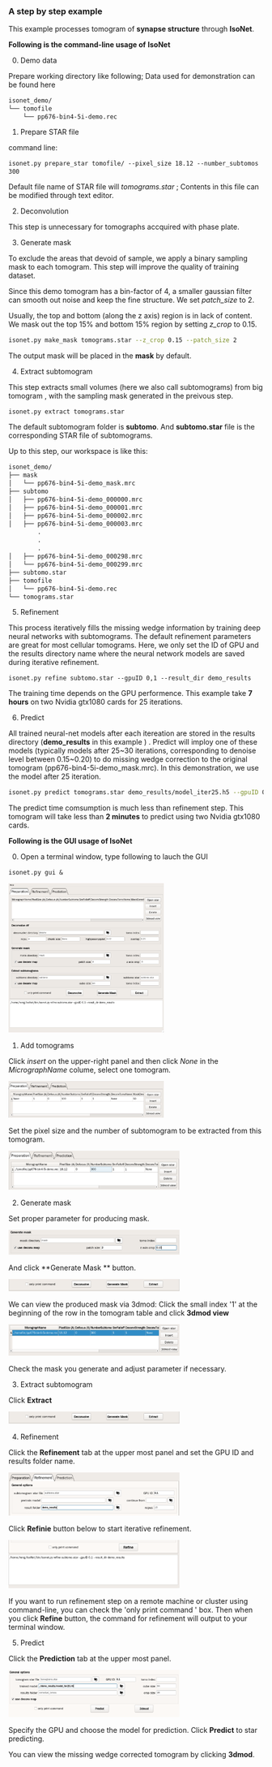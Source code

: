 ### A step by step example

This example processes tomogram of **synapse structure** through **IsoNet**.

**Following is the command-line usage of** **IsoNet**

0. Demo data

Prepare working directory like following; Data used for demonstration can be found here

```
isonet_demo/
└── tomofile
    └── pp676-bin4-5i-demo.rec
```

1. Prepare STAR file 

command line:

```
isonet.py prepare_star tomofile/ --pixel_size 18.12 --number_subtomos 300
```

Default file name of STAR file will *tomograms.star* ; Contents in this file can be modified through text editor.

2. Deconvolution

This step is unnecessary for tomographs accquired with phase plate.

3. Generate mask

To exclude the areas that devoid of sample, we apply a binary sampling mask to each tomogram. This step will improve the quality of training dataset.

Since this demo tomogram has a bin-factor of 4, a smaller gaussian filter can smooth out noise and keep the fine structure. We set *patch_size* to 2. 

Usually, the top and bottom (along the z axis) region is in lack of content. We mask out the top 15% and bottom 15% region by setting *z_crop* to 0.15.

```bash
isonet.py make_mask tomograms.star --z_crop 0.15 --patch_size 2
```

The output mask will be placed in the **mask** by default.

4. Extract subtomogram

This step extracts small volumes (here we also call subtomograms) from big tomogram , with the sampling mask generated in the preivous step.

```
isonet.py extract tomograms.star
```

The default subtomogram folder is **subtomo**. And **subtomo.star** file is the corresponding STAR file of subtomograms.

Up to this step, our workspace is like this:

```
isonet_demo/
├── mask
│   └── pp676-bin4-5i-demo_mask.mrc
├── subtomo
│   ├── pp676-bin4-5i-demo_000000.mrc
│   ├── pp676-bin4-5i-demo_000001.mrc
│   ├── pp676-bin4-5i-demo_000002.mrc
│   ├── pp676-bin4-5i-demo_000003.mrc
		.
		.
		.
│   ├── pp676-bin4-5i-demo_000298.mrc
│   └── pp676-bin4-5i-demo_000299.mrc
├── subtomo.star
├── tomofile
│   └── pp676-bin4-5i-demo.rec
└── tomograms.star
```



5. Refinement

This process iteratively fills the missing wedge information by training deep neural networks with subtomograms. The default refinement parameters are great for most cellular tomograms. Here, we only set the ID of GPU and the results directory name where the neural network models are saved during iterative refinement.

```
isonet.py refine subtomo.star --gpuID 0,1 --result_dir demo_results
```

The training time depends on the GPU performence. This example take **7 hours** on two Nvidia gtx1080 cards for 25 iterations.

6. Predict

All trained neural-net models after each itereation are stored in the results directory (**demo_results** in this example ) . Predict will imploy one of these models (typically models after 25~30 iterations, corresponding to denoise level between 0.15~0.20) to do missing wedge correction to the original tomogram (pp676-bin4-5i-demo_mask.mrc). In this demonstration, we use the model after 25 iteration.

```bash
isonet.py predict tomograms.star demo_results/model_iter25.h5 --gpuID 0,1
```

The predict time comsumption is much less than refinement step. This tomogram will take less than **2 minutes** to predict using two Nvidia gtx1080 cards.



**Following is the GUI usage of IsoNet**

0. Open a terminal window, type following to lauch the GUI

```
isonet.py gui &
```

<img src="./figures/gui1.png" alt="image-20220207001846094" style="zoom:30%;" />

1. Add tomograms

Click *insert* on the upper-right panel and then click *None* in the *MicrographName* colume, select one tomogram.

<img src="./figures/gui_addtomo.png" alt="image-20220207002107926" style="zoom:30%;" />

Set the pixel size and the number of subtomogram to be extracted from this tomogram.

<img src="./figures/gui_settomo.png" alt="image-20220207002456475" style="zoom:33%;" />

2. Generate mask

Set proper parameter for producing mask.

<img src="./figures/gui_genmask.png" alt="image-20220207002807345" style="zoom:33%;" />



And click **Generate Mask ** button.

<img src="./figures/gui_clickmask.png" alt="image-20220207002915179" style="zoom:33%;" />

We can view the produced mask via 3dmod: Click the small index  '1'  at the beginning of the row in the tomogram table and click **3dmod view**

<img src="figures/gui_viewmask.png" alt="image-20220207003308839" style="zoom:33%;" />

Check the mask you generate and adjust parameter if necessary.

3. Extract subtomogram

Click **Extract**

<img src="figures/gui_clickextract.png" alt="image-20220207002915179" style="zoom:33%;" />

4. Refinement

Click the **Refinement** tab at the upper most panel and set the GPU ID and results folder name.

<img src="figures/gui_refinetab.png" alt="image-20220207003550613" style="zoom:33%;" />

Click **Refinie** button below to start iterative refinement.

<img src="figures/gui_clickrefine.png" alt="image-20220207003812744" style="zoom:33%;" />

If you want to run refinement step on a remote machine or cluster using command-line, you can check the 'only print command ' box. Then when you click **Refine** button, the command for refinement will output to your terminal window.

5. Predict

Click the **Prediction** tab at the upper most panel.

<img src="figures/gui_predick.png" alt="image-20220314193414624" style="zoom:33%;" />

Specify the GPU and choose the model for prediction. Click **Predict** to star predicting.

You can view the missing wedge corrected tomogram by clicking **3dmod**. 